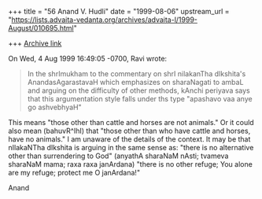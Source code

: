 +++
title = "56 Anand V. Hudli"
date = "1999-08-06"
upstream_url = "https://lists.advaita-vedanta.org/archives/advaita-l/1999-August/010695.html"

+++
[Archive link](https://lists.advaita-vedanta.org/archives/advaita-l/1999-August/010695.html)

On Wed, 4 Aug 1999 16:49:05 -0700, Ravi <miinalochanii at YAHOO.COM> wrote:

>In the shrImukham to the commentary on shrI nilakanTha dIkshita's
>AnandasAgarastavaH which emphasizes on sharaNagati to ambaL and arguing
>on the difficulty of other methods, kAnchi periyava says that this
>argumentation style falls under ths type
>"apashavo vaa anye go ashvebhyaH"
>

 This means "those other than cattle and horses are not animals."
 Or it could also mean (bahuvR^IhI) that "those other than who have
 cattle and horses, have no animals." I am unaware of the details of
 the context. It may be that nIlakaNTha dIkshita is arguing in the
 same sense as:
 "there is no alternative other than surrendering to God"
 (anyathA sharaNaM nAsti; tvameva sharaNaM mama; raxa raxa janArdana)
 "there is no other refuge; You alone are my refuge; protect me O
 janArdana!"

 Anand

